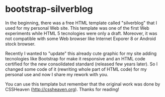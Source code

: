 # bootstrap-silverblog

In the beginning, there was a free HTML template called "silverblog" that I used for my personal Web site.
This template was one of the first Web experiments while HTML 5 tecnologies were only a draft.
Moreover, it was not compatible with some Web browser like Internet Exporer 8 or Android stock browser.

Recently I wanted to "update" this already cute graphic for my site adding tecnologies like Bootstrap for make it responsive and an HTML code certified for the new consolidated standard (released few years later).
So I changed some code of it (rewriting whole part of HTML code) for my personal use and now I share my rework with you.

You can use this template but remember that the original work was done by CSSHeaven (http://cssheaven.org).
Thanks for reading!
